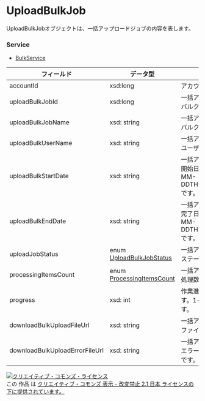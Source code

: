 # UploadBulkJob
UploadBulkJobオブジェクトは、一括アップロードジョブの内容を表します。
### Service
+ [BulkService](../services/BulkService.md)

| フィールド | データ型 | 説明 | 
|---|---|---|
| accountId| xsd:long| アカウントIDです。 |
| uploadBulkJobId| xsd:long| 一括アップロードのバルクIDです。 |
| uploadBulkJobName| xsd: string| 一括アップロードのバルク名です。 |
| uploadBulkUserName| xsd: string| 一括アップロードのユーザー名です。 |
| uploadBulkStartDate| xsd: string| 一括アップロードの開始日時(YYYY-MM-DDTHH:MI:SS+9:00)です。 |
| uploadBulkEndDate| xsd: string| 一括アップロードの完了日時(YYYY-MM-DDTHH:MI:SS+9:00)です。 |
| uploadJobStatus|enum <a href="../data/UploadBulkJobStatus.md">UploadBulkJobStatus</a>| 一括アップロードのステータスです。 |
| processingItemsCount| enum <a href="../data/ProcessingItemsCount.md">ProcessingItemsCount</a>| 一括アップロードの処理数です。 |
| progress| xsd: int| 作業進捗率を示します。1-100の整数です。 |
| downloadBulkUploadFileUrl| xsd: string| 一括アップロードのファイルURLです。 |
| downloadBulkUploadErrorFileUrl| xsd: string| 一括アップロードのエラーファイルURLです。 |
<a rel="license" href="http://creativecommons.org/licenses/by-nd/2.1/jp/"><img alt="クリエイティブ・コモンズ・ライセンス" style="border-width:0" src="https://i.creativecommons.org/l/by-nd/2.1/jp/88x31.png" /></a><br />この 作品 は <a rel="license" href="http://creativecommons.org/licenses/by-nd/2.1/jp/">クリエイティブ・コモンズ 表示 - 改変禁止 2.1 日本 ライセンスの下に提供されています。</a>
